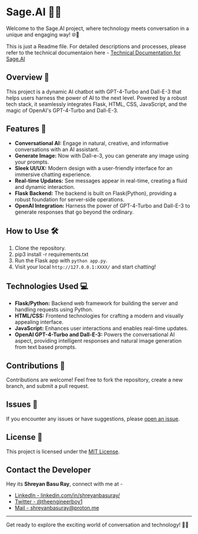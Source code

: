 # Sage.AI 🧙🧠 
Welcome to the Sage.AI project, where technology meets conversation in a unique and engaging way! 🌐💬

This is just a Readme file. For detailed descriptions and processes, please refer to the technical documentaion here - [Technical Documentation for Sage.AI](https://drive.google.com/file/d/1_VFpiMQfQXvEwWGYuCPXUaU0q0qVH6W-/view)

## Overview 🌈

This project is a dynamic AI chatbot with GPT-4-Turbo and Dall-E-3 that helps users harness the power of AI to the next level. Powered by a robust tech stack, it seamlessly integrates Flask, HTML, CSS, JavaScript, and the magic of OpenAI's GPT-4-Turbo and Dall-E-3.

## Features 🎉

- **Conversational AI:** Engage in natural, creative, and informative conversations with an AI assistant.
- **Generate Image:** Now with Dall-e-3, you can generate any image using your prompts.
- **Sleek UI/UX:** Modern design with a user-friendly interface for an immersive chatting experience.
- **Real-time Updates:** See messages appear in real-time, creating a fluid and dynamic interaction.
- **Flask Backend:** The backend is built on Flask(Python), providing a robust foundation for server-side operations.
- **OpenAI Integration:** Harness the power of GPT-4-Turbo and Dall-E-3 to generate responses that go beyond the ordinary.

## How to Use 🛠️

1. Clone the repository.
2. pip3 install -r requirements.txt
3. Run the Flask app with `python app.py`.
4. Visit your local `http://127.0.0.1:XXXX/` and start chatting!

## Technologies Used 💻

- **Flask/Python:** Backend web framework for building the server and handling requests using Python.
- **HTML/CSS:** Frontend technologies for crafting a modern and visually appealing interface.
- **JavaScript:** Enhances user interactions and enables real-time updates.
- **OpenAI GPT-4-Turbo and Dall-E-3:** Powers the conversational AI aspect, providing intelligent responses and natural image generation from text based prompts.

## Contributions 🤝

Contributions are welcome! Feel free to fork the repository, create a new branch, and submit a pull request.

## Issues 🐛

If you encounter any issues or have suggestions, please [open an issue](https://github.com/Shreyan1/Sage.AI/issues).

## License 📜

This project is licensed under the [MIT License](LICENSE).

## Contact the Developer

Hey its **Shreyan Basu Ray**, connect with me at - 
- [LinkedIn - linkedin.com/in/shreyanbasuray/](https://www.linkedin.com/in/shreyanbasuray/)
- [Twitter - @theengineerboy1](https://twitter.com/theengineerboy1)
- [Mail - shreyanbasuray@proton.me](shreyanbasuray@proton.me)

---

Get ready to explore the exciting world of conversation and technology! 🚀💬
